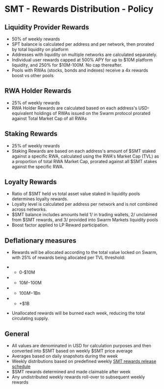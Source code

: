 # SMT - Rewards Distribution - Policy

## Liquidity Provider Rewards
* 50% of weekly rewards
* SPT balance is calculated per address and per network, then prorated by total liquidity on platform
* Addresses with liquidity on multiple networks are calculated separately.
* Individual user rewards capped at 500% APY for up to $10M platform liquidity, and 250% for $10M-100M. No cap thereafter.
* Pools with RWAs (stocks, bonds and indexes) receive a 4x rewards boost vs other pools

## RWA Holder Rewards
* 25% of weekly rewards
* RWA Holder Rewards are calculated based on each address's USD-equivalent holdings of RWAs issued on the Swarm protocol prorated against Total Market Cap of all RWAs 

## Staking Rewards
* 25% of weekly rewards
* Staking Rewards are based on each address's amount of $SMT staked against a specific RWA, calculated using the RWA's Market Cap (TVL) as a proportion of total RWA Market Cap, prorated against all $SMT stakes against the specific RWA.

## Loyalty Rewards
* Ratio of $SMT held vs total asset value staked in liquidity pools determines loyalty rewards.
* Loyalty level is calculated per address per network and is not combined across networks.
* $SMT balance includes amounts held 1/ in trading wallets, 2/ unclaimed from $SMT rewards, and 3/ provided into Swarm Markets liquidity pools 
* Boost factor applied to LP Reward participation.

## Deflationary measures
* Rewards will be allocated according to the total value locked on Swarm, with 25% of rewards being allocated per TVL threshold:
- - 0-$10M
- - $10M-$100M
- - $100M-$1Bn
- - +$1B
* Unallocated rewards will be burned each week, reducing the total circulating supply.

## General
* All values are denominated in USD for calculation purposes and then converted into $SMT based on weekly $SMT price average
* Averages based on daily snapshots during the week
* Weekly distributions based on predefined weekly [SMT rewards release schedule](https://docs.google.com/spreadsheets/d/13XTheJLsMDjeZUs9HGYUkjN6hA5BtsA-u6oRMrf24Ug/edit#gid=1658174309)
* $SMT rewards determined and made claimable after week 
* Any undistributed weekly rewards roll-over to subsequent weekly rewards
